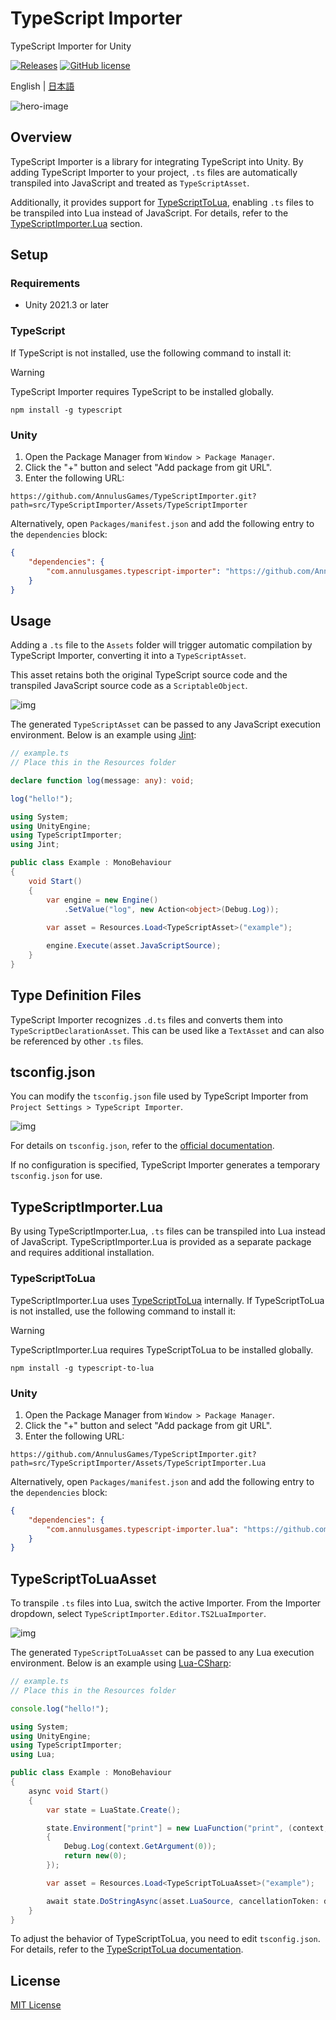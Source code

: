 # TypeScript Importer  
TypeScript Importer for Unity  

[![Releases](https://img.shields.io/github/release/AnnulusGames/TypeScriptImporter.svg)](https://github.com/AnnulusGames/TypeScriptImporter/releases)
[![GitHub license](https://img.shields.io/github/license/AnnulusGames/TypeScriptImporter.svg)](./LICENSE)

English | [日本語](./README_JA.md)

![hero-image](./docs/images/hero-image.png)  

## Overview  

TypeScript Importer is a library for integrating TypeScript into Unity. By adding TypeScript Importer to your project, `.ts` files are automatically transpiled into JavaScript and treated as `TypeScriptAsset`.  

Additionally, it provides support for [TypeScriptToLua](https://typescripttolua.github.io/), enabling `.ts` files to be transpiled into Lua instead of JavaScript. For details, refer to the [TypeScriptImporter.Lua](#typescriptimporterlua) section.  

## Setup  

### Requirements  

- Unity 2021.3 or later  

### TypeScript  

If TypeScript is not installed, use the following command to install it:  

> [!WARNING]  
> TypeScript Importer requires TypeScript to be installed globally.  

```plaintext  
npm install -g typescript  
```  

### Unity  

1. Open the Package Manager from `Window > Package Manager`.  
2. Click the "+" button and select "Add package from git URL".  
3. Enter the following URL:  

```
https://github.com/AnnulusGames/TypeScriptImporter.git?path=src/TypeScriptImporter/Assets/TypeScriptImporter
```  

Alternatively, open `Packages/manifest.json` and add the following entry to the `dependencies` block:  

```json  
{
    "dependencies": {
        "com.annulusgames.typescript-importer": "https://github.com/AnnulusGames/TypeScriptImporter.git?path=src/TypeScriptImporter/Assets/TypeScriptImporter"
    }
}
```  

## Usage  

Adding a `.ts` file to the `Assets` folder will trigger automatic compilation by TypeScript Importer, converting it into a `TypeScriptAsset`.  

This asset retains both the original TypeScript source code and the transpiled JavaScript source code as a `ScriptableObject`.  

![img](./docs/images/img-typescript-asset.png)  

The generated `TypeScriptAsset` can be passed to any JavaScript execution environment. Below is an example using [Jint](https://github.com/sebastienros/jint):  

```ts  
// example.ts
// Place this in the Resources folder

declare function log(message: any): void;

log("hello!");
```  

```cs  
using System;
using UnityEngine;
using TypeScriptImporter;
using Jint;

public class Example : MonoBehaviour
{
    void Start()
    {
        var engine = new Engine()
            .SetValue("log", new Action<object>(Debug.Log));
        
        var asset = Resources.Load<TypeScriptAsset>("example");

        engine.Execute(asset.JavaScriptSource);
    }
}
```  

## Type Definition Files  

TypeScript Importer recognizes `.d.ts` files and converts them into `TypeScriptDeclarationAsset`. This can be used like a `TextAsset` and can also be referenced by other `.ts` files.  

## tsconfig.json  

You can modify the `tsconfig.json` file used by TypeScript Importer from `Project Settings > TypeScript Importer`.  

![img](./docs/images/img-typescript-settings.png)  

For details on `tsconfig.json`, refer to the [official documentation](https://www.typescriptlang.org/docs/handbook/tsconfig-json.html).  

If no configuration is specified, TypeScript Importer generates a temporary `tsconfig.json` for use.  

## TypeScriptImporter.Lua  

By using TypeScriptImporter.Lua, `.ts` files can be transpiled into Lua instead of JavaScript. TypeScriptImporter.Lua is provided as a separate package and requires additional installation.  

### TypeScriptToLua  

TypeScriptImporter.Lua uses [TypeScriptToLua](https://typescripttolua.github.io/) internally. If TypeScriptToLua is not installed, use the following command to install it:  

> [!WARNING]  
> TypeScriptImporter.Lua requires TypeScriptToLua to be installed globally.  

```plaintext  
npm install -g typescript-to-lua  
```  

### Unity  

1. Open the Package Manager from `Window > Package Manager`.  
2. Click the "+" button and select "Add package from git URL".  
3. Enter the following URL:  

```
https://github.com/AnnulusGames/TypeScriptImporter.git?path=src/TypeScriptImporter/Assets/TypeScriptImporter.Lua
```  

Alternatively, open `Packages/manifest.json` and add the following entry to the `dependencies` block:  

```json  
{
    "dependencies": {
        "com.annulusgames.typescript-importer.lua": "https://github.com/AnnulusGames/TypeScriptImporter.git?path=src/TypeScriptImporter/Assets/TypeScriptImporter.Lua"
    }
}
```  

## TypeScriptToLuaAsset  

To transpile `.ts` files into Lua, switch the active Importer. From the Importer dropdown, select `TypeScriptImporter.Editor.TS2LuaImporter`.  

![img](./docs/images/img-select-importer.png)  

The generated `TypeScriptToLuaAsset` can be passed to any Lua execution environment. Below is an example using [Lua-CSharp](https://github.com/AnnulusGames/Lua-CSharp):  

```ts  
// example.ts
// Place this in the Resources folder

console.log("hello!");
```  

```cs  
using System;
using UnityEngine;
using TypeScriptImporter;
using Lua;

public class Example : MonoBehaviour
{
    async void Start()
    {
        var state = LuaState.Create();

        state.Environment["print"] = new LuaFunction("print", (context, buffer, ct) =>
        {
            Debug.Log(context.GetArgument(0));
            return new(0);
        });

        var asset = Resources.Load<TypeScriptToLuaAsset>("example");

        await state.DoStringAsync(asset.LuaSource, cancellationToken: destroyCancellationToken);
    }
}
```  

To adjust the behavior of TypeScriptToLua, you need to edit `tsconfig.json`. For details, refer to the [TypeScriptToLua documentation](https://typescripttolua.github.io/docs/configuration).  

## License  

[MIT License](LICENSE)  